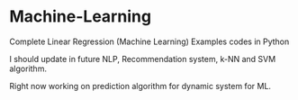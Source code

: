 # Machine-Learning
Complete Linear Regression (Machine Learning) Examples codes in Python

I should update in future NLP, Recommendation system, k-NN and SVM algorithm.

Right now working on prediction algorithm for dynamic system for ML. 
